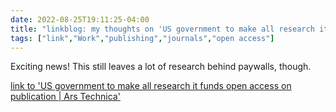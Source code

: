 ---date: 2022-08-25T19:11:25-04:00title: "linkblog: my thoughts on 'US government to make all research it funds open access on publication | Ars Technica'"tags: ["link","Work","publishing","journals","open access"]---Exciting news! This still leaves a lot of research behind paywalls, though. [link to 'US government to make all research it funds open access on publication | Ars Technica'](https://arstechnica.com/science/2022/08/us-government-to-make-all-research-it-funds-open-access-on-publication/)